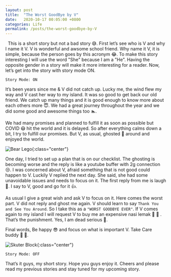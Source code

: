 ```yaml
---
layout: post
title:  "The Worst GoodBye by V"
date:   2020-10-17 00:05:00 +0800
categories: Life
permalink: /posts/the-worst-goodbye-by-V
---
```


&nbsp; This is a short story but not a bad story :sweat_smile:. First let’s see who is V and why I name it V. V is wonderful and awsome school friend. Why name it V, it is simple, because the person goes by this acronym :joy:. To make this story interesting I will use the word "She" because I am a "He". Having the opposite gender in a story will make it more interesting for a reader. Now, let’s get into the story with story mode ON.

`Story Mode: ON`

It’s been years since me & V did not catch up. Lucky me, the wind flew my way and V cast her way to my island. It was so good to get back our old friend. We catch up many things and it is good enough to know more about each others more :innocent:. We had a great journey throughout the year and we did some good and awesome things too :swimmer:.

We had many promises and planned to fulfill it as soon as possible but COVID :mask: hit the world and it is delayed. So after everything calms down a bit, I try to fulfill our promises. But V, as usual, ghosted :ghost: around and enjoyed the world.

![Bear Lego](https://i.imgur.com/r6gbj5z.jpeg){:class="center"}

One day, I tried to set up a plan that is on our checklist. The ghosting is becoming worse and the reply is like a youtube buffer with 2g connection :unamused:. I was concerned about V, afraid something that is not good could happen to V. Luckily V replied the next day. She said, she had some unavoidable issues and needs to focus on it. The first reply from me is laugh :rofl:. I say to V, good and go for it :thumbsup:.

As usual I give a great wish and ask V to focus on it. Here comes the worst part. V did not reply and ghost me again. V should learn to say `Thank You and See You Around`. So I take this as a `"WORST GOODBYE EVER"`. If V comes again to my island I will request V to buy me an expensive nasi lemak :rice: :poultry_leg: . That’s the punishment. Yes, I am dead serious :triumph:.

Final words, Be happy :sunglasses: and focus on what is important V. Take Care buddy :star2: :tada:.

![Skuter Block](https://i.imgur.com/VipdhEe.png){:class="center"}

`Story Mode: OFF`

That’s it guys, my short story. Hope you guys enjoy it. Cheers and please read my previous stories and stay tuned for my upcoming story.

